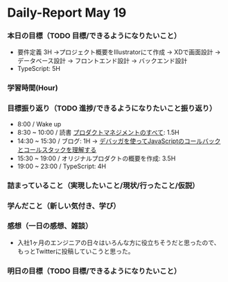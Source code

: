 # Daily-Report May 19

### 本日の目標（TODO 目標/できるようになりたいこと）
- 要件定義 3H
->プロジェクト概要をIllustratorにて作成
-> XDで画面設計
-> データベース設計
-> フロントエンド設計
-> バックエンド設計
- TypeScript: 5H

### 学習時間(Hour)


### 目標振り返り（TODO 進捗/できるようになりたいこと振り返り）
- 8:00 / Wake up
- 8:30 ~ 10:00 / 読書 [プロダクトマネジメントのすべて](https://amzn.asia/d/3fHb4kD): 1.5H
- 14:30 ~ 15:30 / ブログ: 1H
-> [デバッガを使ってJavaScriptのコールバックとコールスタックを理解する](https://qiita.com/arihori13/items/e8872356578f1e5afa05)
- 15:30 ~ 19:00 / オリジナルプロダクトの概要を作成: 3.5H
- 19:00 ~ 23:00 / TypeScript: 4H

### 詰まっていること（実現したいこと/現状/行ったこと/仮説）


### 学んだこと（新しい気付き、学び）


### 感想（一日の感想、雑談）
- 入社1ヶ月のエンジニアの日々はいろんな方に役立ちそうだと思ったので、もっとTwitterに投稿していこうと思った。

### 明日の目標（TODO 目標/できるようになりたいこと）
